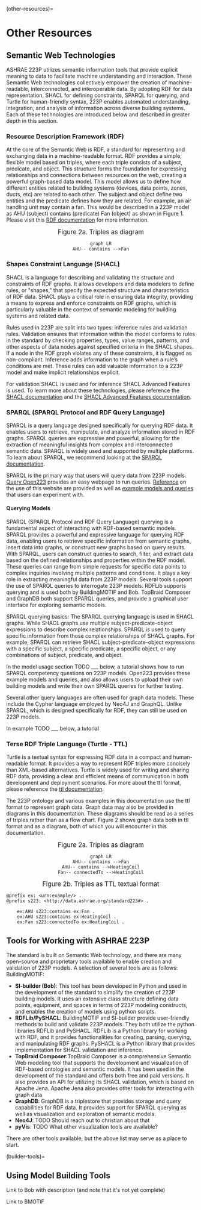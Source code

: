 (other-resources)=
# Other Resources

## Semantic Web Technologies

ASHRAE 223P utilizes semantic information tools that provide explicit meaning to data to facilitate machine understanding and interaction. These Semantic Web technologies collectively empower the creation of machine-readable, interconnected, and interoperable data. By adopting RDF for data representation, SHACL for defining constraints, SPARQL for querying, and Turtle for human-friendly syntax, 223P enables automated understanding, integration, and analysis of information across diverse building systems. Each of these technologies are introduced below and described in greater depth in this section.

### Resource Description Framework (RDF)

At the core of the Semantic Web is RDF, a standard for representing and exchanging data in a machine-readable format. RDF provides a simple, flexible model based on triples, where each triple consists of a subject, predicate, and object. This structure forms the foundation for expressing relationships and connections between resources on the web, creating a powerful graph-based data model.  This model allows us to define how different entities related to building systems (devices, data points, zones, ducts, etc) are related to each other. The subject and object define two entities and the predicate defines how they are related. For example, an air handling unit may contain a fan. This would be described in a 223P model as AHU (subject) contains (predicate) Fan (object) as shown in Figure 1. Please visit this [RDF documentation](https://www.w3.org/TR/rdf11-concepts/) for more information.

<div align="center">

<span style="font-size: larger;">Figure 2a. Triples as diagram</span>

```{mermaid}
graph LR
AHU-- contains -->Fan
```

</div>

<!--- Mermaid is not fully supported by github pages and jupyterlab, but in the future it should be. We may be able to create figures like this
```mermaid
---
title: Figure 1. Simple Triple
---
graph LR
    AHU-- contains - ->Fan
``` --->

### Shapes Constraint Language (SHACL)

SHACL is a language for describing and validating the structure and constraints of RDF graphs. It allows developers and data modelers to define rules, or "shapes," that specify the expected structure and characteristics of RDF data. SHACL plays a critical role in ensuring data integrity, providing a means to express and enforce constraints on RDF graphs, which is particularly valuable in the context of semantic modeling for building systems and related data.

Rules used in 223P are split into two types: inference rules and validation rules. Validation ensures that information within the model conforms to rules in the standard by checking properties, types, value ranges, patterns, and other aspects of data nodes against specified criteria in the SHACL shapes. If a node in the RDF graph violates any of these constraints, it is flagged as non-compliant. Inference adds information to the graph when a rule’s conditions are met. These rules can add valuable information to a 223P model and make implicit relationships explicit.

For validation SHACL is used and for inference SHACL Advanced Features is used. To learn more about these technologies, please reference the [SHACL documentation](https://www.w3.org/TR/shacl/) and the [SHACL Advanced Features documentation](https://w3c.github.io/shacl/shacl-af/).

### SPARQL (SPARQL Protocol and RDF Query Language)

SPARQL is a query language designed specifically for querying RDF data. It enables users to retrieve, manipulate, and analyze information stored in RDF graphs. SPARQL queries are expressive and powerful, allowing for the extraction of meaningful insights from complex and interconnected semantic data. SPARQL is widely used and supported by multiple platforms. To learn about SPARQL, we recommend looking at the [SPARQL documentation](https://www.w3.org/TR/sparql11-query/).

SPARQL is the primary way that users will query data from 223P models. [Query Open223](https://query.open223.info/?url=ontologies%2F223p.ttl) provides an easy webpage to run queries. [Reference](../reference/223-query) on the use of this website are provided as well as [example models and queries](example-models) that users can experiment with.

#### Querying Models

SPARQL (SPARQL Protocol and RDF Query Language) querying is a fundamental aspect of interacting with RDF-based semantic models. SPARQL provides a powerful and expressive language for querying RDF data, enabling users to retrieve specific information from semantic graphs, insert data into graphs, or construct new graphs based on query results. With SPARQL, users can construct queries to search, filter, and extract data based on the defined relationships and properties within the RDF model. These queries can range from simple requests for specific data points to complex inquiries involving multiple patterns and conditions. It plays a key role in extracting meaningful data from 223P models. Several tools support the use of SPARQL queries to interrogate 223P models. RDFLib supports querying and is used both by BuildingMOTIF and Bob. TopBraid Composer and GraphDB both support SPARQL queries, and provide a graphical user interface for exploring semantic models.

SPARQL querying basics: The SPARQL querying language is used in SHACL graphs. While SHACL graphs use multiple subject-predicate-object expressions to describe complex relationships. SPARQL is used to query specific information from those complex relationships of SHACL graphs. For example, SPARQL can retrieve SHACL subject-predicate-object expressions with a specific subject, a specific predicate, a specific object, or any combinations of subject, predicate, and object.

In the model usage section TODO ___ below, a tutorial shows how to run SPARQL competency questions on 223P models. Open223 provides these example models and queries, and also allows users to upload their own building models and write their own SPARQL queries for further testing.

Several other query languages are often used for graph data models. These include the Cypher language employed by Neo4J and GraphQL. Unlike SPARQL, which is designed specifically for RDF, they can still be used on 223P models.

In example TODO ___ below, a tutorial

### Terse RDF Triple Language (Turtle - TTL)

Turtle is a textual syntax for expressing RDF data in a compact and human-readable format. It provides a way to represent RDF triples more concisely than XML-based alternatives. Turtle is widely used for writing and sharing RDF data, providing a clear and efficient means of communication in both development and deployment scenarios. For more about the ttl format, please reference the [ttl documentation](https://www.w3.org/TR/turtle/).

The 223P ontology and various examples in this documentation use the ttl format to represent graph data. Graph data may also be provided in diagrams in this documentation. These diagrams should be read as a series of triples rather than as a flow chart. Figure 2 shows graph data both in ttl format and as a diagram, both of which you will encounter in this documentation.

<div align="center">

<span style="font-size: larger;">Figure 2a. Triples as diagram</span>

</div>

<div align="center">

```{mermaid}
graph LR
AHU-- contains -->Fan
AHU-- contains -->HeatingCoil
Fan-- connectedTo -->HeatingCoil
```

</div>

<div align="center">

<span style="font-size: larger;">Figure 2b. Triples as TTL textual format</span>

</div>

```
@prefix ex: <urn:example/> .
@prefix s223: <http://data.ashrae.org/standard223#> .

    ex:AHU s223:contains ex:Fan .
    ex:AHU s223:contains ex:HeatingCoil .
    ex:Fan s223:connectedTo ex:HeatingCoil .
```

## Tools for Working with ASHRAE 223P

The standard is built on Semantic Web technology, and there are many open-source and proprietary tools available to enable creation and validation of 223P models. A selection of several tools are as follows:
BuildingMOTIF:
* **SI-builder (Bob)**: This tool has been developed in Python and used in the development of the standard to simplify the creation of 223P building models. It uses an extensive class structure defining data points, equipment, and spaces in terms of 223P modeling constructs, and enables the creation of models using python scripts.
* **RDFLib/PySHACL**:  BuildingMOTIF and SI-builder provide user-friendly methods to build and validate 223P models. They both utilize the python libraries RDFLib and PySHACL. RDFLib is a Python library for working with RDF, and it provides functionalities for creating, parsing, querying, and manipulating RDF graphs. PySHACL is a Python library that provides implementation for SHACL validation and inference.
* **TopBraid Composer**:TopBraid Composer is a comprehensive Semantic Web modeling tool that supports the development and visualization of RDF-based ontologies and semantic models. It has been used in the development of the standard and offers both free and paid versions. It also provides an API for utilizing its SHACL validation, which is based on Apache Jena. Apache Jena also provides other tools for interacting with graph data
* **GraphDB**: GraphDB is a triplestore that provides storage and query capabilities for RDF data. It provides support for SPARQL querying as well as visualization and exploration of semantic models.
* **Neo4J**: TODO Should reach out to christian about that
* **pyVis**: TODO What other visualization tools are available?

There are other tools available, but the above list may serve as a place to start.

(builder-tools)=
## Using Model Building Tools

Link to Bob with description (and note that it's not yet complete)

Link to BMOTIF
